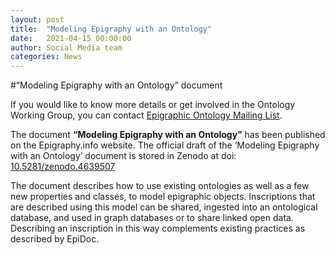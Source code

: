 ```yaml
---
layout: post
title:  "Modeling Epigraphy with an Ontology"
date:   2021-04-15 00:00:00
author: Social Media team
categories: News
---
```


#“Modeling Epigraphy with an Ontology” document

If you would like to know more details or get involved in the Ontology Working Group, you can contact [Epigraphic Ontology Mailing List](mailto:epont@googlegroups.com).

The document **“Modeling Epigraphy with an Ontology”** has been published on the Epigraphy.info website. The official draft of the ‘Modeling Epigraphy with an Ontology’ document is stored in Zenodo at doi: [10.5281/zenodo.4639507](https://zenodo.org/record/4639508/export/xd)

The document describes how to use existing ontologies as well as a few new properties and classes, to model epigraphic objects. Inscriptions that are described using this model can be shared, ingested into an ontological database, and used in graph databases or to share linked open data. Describing an inscription in this way complements existing practices as described by EpiDoc.
